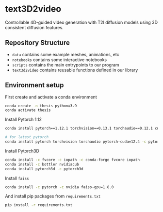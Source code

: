 # text3D2video

Controllable 4D-guided video generation with T2I diffusion models using 3D consistent diffusion features.

## Repository Structure

- `data` contains some example meshes, animations, etc
- `notebooks` contains some interactive notebooks
- `scripts` contains the main entrypoints to our program
- `text3d2video` contains reusable functions defined in our library

## Environment setup

First create and activate a conda environment

```bash
conda create -n thesis python=3.9
conda activate thesis
```

Install Pytorch 1.12

```bash
conda install pytorch==1.12.1 torchvision==0.13.1 torchaudio==0.12.1 cudatoolkit=11.3 -c pytorch

# for latest pytorch
conda install pytorch torchvision torchaudio pytorch-cuda=12.4 -c pytorch -c nvidia
```

Install Pytorch3D

```bash
conda install -c fvcore -c iopath -c conda-forge fvcore iopath
conda install -c bottler nvidiacub
conda install pytorch3d -c pytorch3d
```

Install `faiss` 

```bash
conda install -c pytorch -c nvidia faiss-gpu=1.8.0
```

And install pip packages from `requirements.txt`

```bash
pip install -r requirements.txt
```